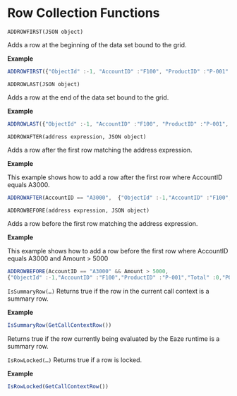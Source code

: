 
# Row Collection Functions


`ADDROWFIRST(JSON object)`

Adds a row at the beginning of the data set bound to the grid. 

**Example** 
```javascript
ADDROWFIRST({"ObjectId" :-1, "AccountID" :"F100", "ProductID" :"P-001" ,"Total" :0,"P01" :-3000})
```

`ADDROWLAST(JSON object)`

Adds a row at the end of the data set bound to the grid. 

**Example** 
```javascript
ADDROWLAST({"ObjectId" :-1, "AccountID" :"F100", "ProductID" :"P-001", "Total" :0, "P01" :-3000})
```

`ADDROWAFTER(address expression, JSON object)`

Adds a row after the first row matching the address expression. 

**Example** 

This example shows how to add a row after the first row where AccountID equals A3000. 
```javascript
ADDROWAFTER(AccountID == "A3000",  {"ObjectId" :-1,"AccountID" :"F100", "ProductID" :"P-001", "Total" :0, "P01" :-3000})
```

`ADDROWBEFORE(address expression, JSON object)`

Adds a row before the first row matching the address expression. 

**Example** 

This example shows how to add a row before the first row where AccountID equals A3000 and Amount > 5000 
```javascript
ADDROWBEFORE(AccountID == "A3000" && Amount > 5000,  
{"ObjectId" :-1,"AccountID" :"F100","ProductID" :"P-001","Total" :0,"P01" :-3000})
```

`IsSummaryRow(…)`
Returns true if the row in the current call context is a summary row. 

**Example** 

```javascript
IsSummaryRow(GetCallContextRow()) 
```
Returns true if the row currently being evaluated by the Eaze runtime is a summary row.

`IsRowLocked(…)`
Returns true if a row is locked. 

**Example** 
```javascript
IsRowLocked(GetCallContextRow())
```